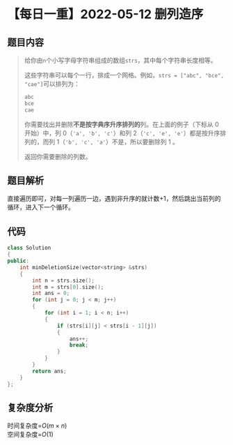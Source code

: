 # 【每日一重】2022-05-12 删列造序

## 题目内容

> 给你由`` n ``个小写字母字符串组成的数组`` strs ``，其中每个字符串长度相等。
>
> 这些字符串可以每个一行，排成一个网格。例如，`` strs = ["abc", "bce", "cae"] ``可以排列为：
>
> ```cpp
> abc
> bce
> cae
> ```
>
> 你需要找出并删除**不是按字典序升序排列的**列。在上面的例子（下标从 0 开始）中，列 0（``'a', 'b', 'c'``）和列 2（``'c', 'e', 'e'``）都是按升序排列的，而列 1（``'b', 'c', 'a'``）不是，所以要删除列 1 。
>
> 返回你需要删除的列数。

## 题目解析

直接遍历即可，对每一列遍历一边，遇到非升序的就计数+1，然后跳出当前列的循环，进入下一个循环。

## 代码

```cpp
class Solution
{
public:
    int minDeletionSize(vector<string> &strs)
    {
        int n = strs.size();
        int m = strs[0].size();
        int ans = 0;
        for (int j = 0; j < m; j++)
        {
            for (int i = 1; i < n; i++)
            {
                if (strs[i][j] < strs[i - 1][j])
                {
                    ans++;
                    break;
                }
            }
        }
        return ans;
    }
};
```

## 复杂度分析

时间复杂度=$O(m \times n)$  
空间复杂度=$O(1)$
